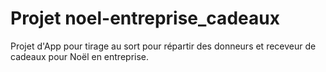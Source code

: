 # Projet noel-entreprise_cadeaux
Projet d'App pour tirage au sort pour répartir des donneurs et receveur de cadeaux pour Noël en entreprise.
